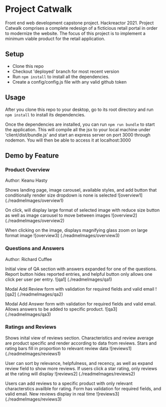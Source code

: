 # Project Catwalk
Front end web development capstone project. Hackreactor 2021. Project Catwalk comprises a complete redesign of a ficticious retail portal in order to modernize the website. The focus of this project is to implement a minimum viable product for the retail application.

## Setup
- Clone this repo
- Checkout 'deployed' branch for most recent version
- Run `npm install` to install all the dependencies.
- Create a config/config.js file with any valid github token

## Usage
After you clone this repo to your desktop, go to its root directory and run `npm install` to install its dependencies.

Once the dependencies are installed, you can run  `npm run bundle` to start the application. This will compile all the jsx to your local machine under 'client/dist/bundle.js' and start an express server on port 3000 through nodemon. You will then be able to access it at localhost:3000

## Demo by Feature

### Product Overview
Author: Keanu Hasty

Shows landing page, image carousel, available styles, and add button that conditionally render size dropdown is none is selected
![overview1] (./readmeImages/overview1)

On click, will display large format of selected image with reduce size button as well as image carousel to move between images
![overview2] (./readmeImages/overview2)

When clicking on the image, displays magnifying glass zoom on large format image
![overview3] (./readmeImages/overview3)


### Questions and Answers
Author: Richard Cuffee

Initial view of QA section with answers expanded for one of the questions. Report button hides reported entries, and helpful button only allows one click per user per entry.
![qa1] (./readmeImages/qa1)

Modal Add Review form with validation for required fields and valid email
![qa2] (./readmeImages/qa2)

Modal Add Answer form with validation for required fields and valid email. Allows answers to be added to specific product.
![qa3] (./readmeImages/qa3)

### Ratings and Reviews

Shows inital view of reviews section. Characteristics and review average are product specific and render according to data from reviews. Stars and rating bars fill in proportion to relevant review data
![reviews1] (./readmeImages/reviews1)

User can sort by relevance, helpfulness, and recency, as well as expand review field to show more reviews. If users click a star rating, only reviews at the rating will display
![reviews2] (./readmeImages/reviews2)

Users can add reviews to a specific product with only relevant characterstics availble for rating. Form has validation for required fields, and valid email. New reviews display in real time
![reviews3] (./readmeImages/reviews3)
